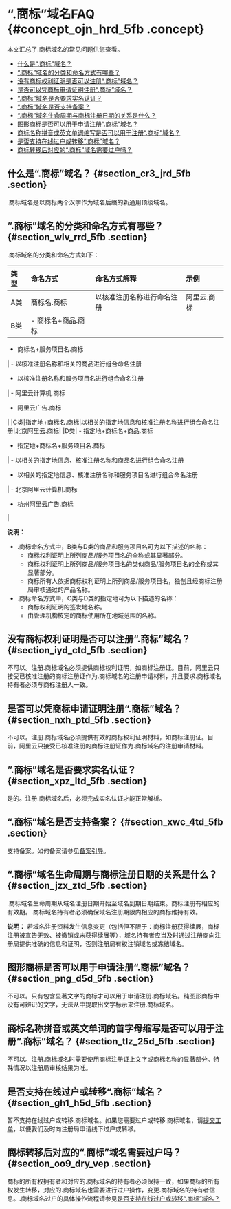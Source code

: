 # “.商标”域名FAQ {#concept_ojn_hrd_5fb .concept}

本文汇总了.商标域名的常见问题供您查看。

-   [什么是“.商标”域名？](#)
-   [“.商标”域名的分类和命名方式有哪些？](#)
-   [没有商标权利证明是否可以注册“.商标”域名？](#)
-   [是否可以凭商标申请证明注册“.商标”域名？](#)
-   [“.商标”域名是否要求实名认证？](#)
-   [“.商标”域名是否支持备案？](#)
-   [“.商标”域名生命周期与商标注册日期的关系是什么？](#)
-   [图形商标是否可以用于申请注册“.商标”域名？](#)
-   [商标名称拼音或英文单词缩写是否可以用于注册“.商标”域名？](#)
-   [是否支持在线过户或转移“.商标”域名？](#)
-   [商标转移后对应的“.商标”域名需要过户吗？](#section_oo9_dry_vep)

## 什么是“.商标”域名？ {#section_cr3_jrd_5fb .section}

.商标域名是以商标两个汉字作为域名后缀的新通用顶级域名。

## “.商标”域名的分类和命名方式有哪些？ {#section_wlv_rrd_5fb .section}

.商标域名的分类和命名方式如下：

|类型|命名方式|命名方式解释|示例|
|:-|:---|:-----|:-|
|A类|商标名.商标|以核准注册名称进行命名注册|阿里云.商标|
|B类| -   商标名+商品.商标
-   商标名+服务项目名.商标

 | -   以核准注册名称和相关的商品进行组合命名注册
-   以核准注册名称和服务项目名进行组合命名注册

 | -   阿里云计算机.商标
-   阿里云广告.商标

 |
|C类|指定地+商标名.商标|以相关的指定地信息和核准注册名称进行组合命名注册|北京阿里云.商标|
|D类| -   指定地+商标名+商品.商标
-   指定地+商标名+服务项目名.商标

 | -   以相关的指定地信息、核准注册名称和商品名进行组合命名注册
-   以相关的指定地信息、核准注册名称和服务项目名进行组合命名注册

 | -   北京阿里云计算机.商标
-   杭州阿里云广告.商标

 |

**说明：** 

-   .商标命名方式中，B类与D类的商品和服务项目名可为以下描述的名称：
    -   商标权利证明上所列商品/服务项目名的全称或其显著部分。
    -   商标权利证明上所列商品/服务项目名的类似商品/服务项目名的全称或其显著部分。
    -   商标所有人依据商标权利证明上所列商品/服务项目名，独创且经商标注册局审核通过的产品名称。
-   .商标命名方式中，C类与D类的指定地可为以下描述的名称：
    -   商标权利证明的签发地名称。
    -   由管理机构核定的商标使用所在地域范围的名称。

## 没有商标权利证明是否可以注册“.商标”域名？ {#section_iyd_ctd_5fb .section}

不可以。注册.商标域名必须提供商标权利证明，如商标注册证。目前，阿里云只接受已核准注册的商标注册证作为.商标域名的注册申请材料，并且要求.商标域名持有者必须与商标注册人一致。

## 是否可以凭商标申请证明注册“.商标”域名？ {#section_nxh_ptd_5fb .section}

不可以。注册.商标域名必须提供有效的商标权利证明材料，如商标注册证。目前，阿里云只接受已核准注册的商标注册证作为.商标域名的注册申请材料。

## “.商标”域名是否要求实名认证？ {#section_xpz_ltd_5fb .section}

是的。注册.商标域名后，必须完成实名认证才能正常解析。

## “.商标”域名是否支持备案？ {#section_xwc_4td_5fb .section}

支持备案。如何备案请参见[备案引导](../../../../cn.zh-CN/ICP备案快速入门/ICP备案快速入门.md#)。

## “.商标”域名生命周期与商标注册日期的关系是什么？ {#section_jzx_ztd_5fb .section}

.商标域名生命周期从域名注册日期开始至域名到期日期结束。商标注册有相应的有效期。.商标域名持有者必须确保域名注册期限内相应的商标维持有效。

**说明：** 若域名注册资料发生信息变更（包括但不限于：商标注册获得续展，商标注册被宣告无效、被撤销或未获得续展等），域名持有者应当及时通过注册商向注册局提供准确的信息和证明，否则注册局有权注销域名或冻结域名。

## 图形商标是否可以用于申请注册“.商标”域名？ {#section_png_d5d_5fb .section}

不可以。只有包含显著文字的商标才可以用于申请注册.商标域名。纯图形商标中没有可辨识的文字，无法从中提取出文字标示来注册.商标域名。

## 商标名称拼音或英文单词的首字母缩写是否可以用于注册“.商标”域名？ {#section_tlz_25d_5fb .section}

不可以。注册.商标域名时需要使用商标注册证上文字或商标名称的显著部分。特殊情况以注册局审核结果为准。

## 是否支持在线过户或转移“.商标”域名？ {#section_gh1_h5d_5fb .section}

暂不支持在线过户或转移.商标域名。如果您需要过户或转移.商标域名，请[提交工单](https://selfservice.console.aliyun.com/ticket/createIndex.htm)，以便我们及时向注册局申请线下过户或转移。

## 商标转移后对应的“.商标”域名需要过户吗？ {#section_oo9_dry_vep .section}

商标的所有权拥有者和对应的.商标域名的持有者必须保持一致，如果商标的所有权发生转移，对应的.商标域名也需要进行过户操作，变更.商标域名的持有者信息。.商标域名过户的具体操作流程请参见[是否支持在线过户或转移“.商标”域名？](#section_gh1_h5d_5fb)

